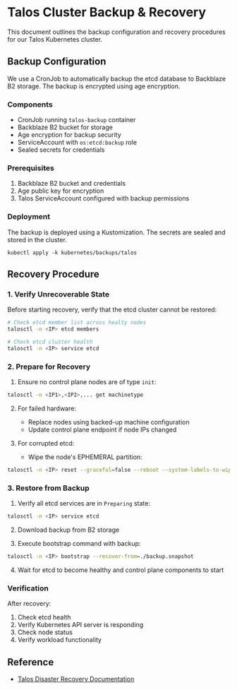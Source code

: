 # Talos Cluster Backup & Recovery

This document outlines the backup configuration and recovery procedures for our Talos Kubernetes cluster.

## Backup Configuration

We use a CronJob to automatically backup the etcd database to Backblaze B2 storage. The backup is encrypted using age encryption.

### Components

- CronJob running `talos-backup` container
- Backblaze B2 bucket for storage
- Age encryption for backup security
- ServiceAccount with `os:etcd:backup` role
- Sealed secrets for credentials

### Prerequisites

1. Backblaze B2 bucket and credentials
2. Age public key for encryption
3. Talos ServiceAccount configured with backup permissions

### Deployment

The backup is deployed using a Kustomization. The secrets are sealed and stored in the cluster.

`kubectl apply -k kubernetes/backups/talos`

## Recovery Procedure

### 1. Verify Unrecoverable State

Before starting recovery, verify that the etcd cluster cannot be restored:

```sh
# Check etcd member list across healty nodes
talosctl -n <IP> etcd members

# Check etcd cluster health
talosctl -n <IP> service etcd
```

### 2. Prepare for Recovery

1. Ensure no control plane nodes are of type `init`:

```sh
talosctl -n <IP1>,<IP2>,... get machinetype
```

2. For failed hardware:

   - Replace nodes using backed-up machine configuration
   - Update control plane endpoint if node IPs changed

3. For corrupted etcd:
   - Wipe the node's EPHEMERAL partition:

```sh
talosctl -n <IP> reset --graceful=false --reboot --system-labels-to-wipe=EPHEMERAL
```

### 3. Restore from Backup

1. Verify all etcd services are in `Preparing` state:

```sh
talosctl -n <IP> service etcd
```

2. Download backup from B2 storage

3. Execute bootstrap command with backup:

```sh
talosctl -n <IP> bootstrap --recover-from=./backup.snapshot
```

4. Wait for etcd to become healthy and control plane components to start

### Verification

After recovery:

1. Check etcd health
2. Verify Kubernetes API server is responding
3. Check node status
4. Verify workload functionality

## Reference

- [Talos Disaster Recovery Documentation](https://www.talos.dev/v1.9/advanced/disaster-recovery/)
